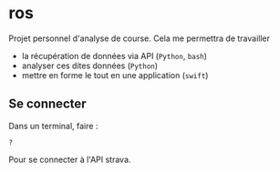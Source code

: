 # ros

Projet personnel d'analyse de course. Cela me permettra de travailler

- la récupération de données via API (`Python`, `bash`)
- analyser ces dites données (`Python`)
- mettre en forme le tout en une application (`swift`)

## Se connecter

Dans un terminal, faire :
    
    ?

Pour se connecter à l'API strava.